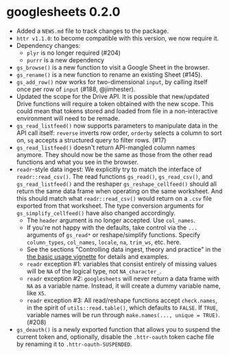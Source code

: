 # googlesheets 0.2.0

  * Added a `NEWS.md` file to track changes to the package.
  * `httr v1.1.0`: to become compatible with this version, we now require it.
  * Dependency changes:
    - `plyr` is no longer required (#204)
    - `purrr` is a new dependency
  * `gs_browse()` is a new function to visit a Google Sheet in the browser.
  * `gs_rename()` is a new function to rename an existing Sheet (#145).
  * `gs_add_row()` now works for two-dimensional `input`, by calling itself once per row of `input` (#188, @jimhester).
  * Updated the scope for the Drive API. It is possible that new/updated Drive functions will require a token obtained with the new scope. This could mean that tokens stored and loaded from file in a non-interactive environment will need to be remade.
  * `gs_read_listfeed()` now supports parameters to manipulate data in the API call itself: `reverse` inverts row order, `orderby` selects a column to sort on, `sq` accepts a structured query to filter rows. (#17)
  * `gs_read_listfeed()` doesn't return API-mangled column names anymore. They should now be the same as those from the other read functions and what you see in the browser.
  * `readr`-style data ingest: We explicitly try to match the interface of `readr::read_csv()`. The read functions `gs_read()`, `gs_read_csv()`, and `gs_read_listfeed()` and the reshaper `gs_reshape_cellfeed()` should all return the same data frame when operating on the same worksheet. And this should match what `readr::read_csv()` would return on a `.csv` file exported from that worksheet. The type conversion arguments for `gs_simplify_cellfeed()` have also changed accordingly.
    - The `header` argument is no longer accepted. Use `col_names`.
    - If you're not happy with the defaults, take control via the `...` arguments of `gs_read*` or reshape/simplify functions. Specify `column_types`, `col_names`, `locale`, `na`, `trim_ws`, etc. here.
    - See the sections "Controlling data ingest, theory and practice" in the [the basic usage vignette](https://github.com/jennybc/googlesheets/blob/master/vignettes/basic-usage.md) for details and examples.
    - `readr` exception #1: variables that consist entirely of missing values will be `NA` of the logical type, not `NA_character_`.
    - `readr` exception #2: `googlesheets` will never return a data frame with `NA` as a variable name. Instead, it will create a dummy variable name, like `X5`.
    - `readr` exception #3: All read/reshape functions accept `check.names`, in the spirit of `utils::read.table()`, which defaults to `FALSE`. If `TRUE`, variable names will be run through `make.names(..., unique = TRUE)`. (#208)
  * `gs_deauth()` is a newly exported function that allows you to suspend the current token and, optionally, disable the `.httr-oauth` token cache file by renaming it to `.httr-oauth-SUSPENDED`.
